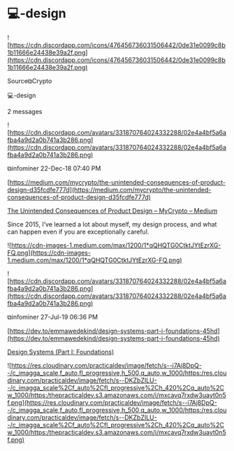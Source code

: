# 💻-design

![https://cdn.discordapp.com/icons/476456736031506442/0de31e0099c8b1b11666e24438e39a2f.png](https://cdn.discordapp.com/icons/476456736031506442/0de31e0099c8b1b11666e24438e39a2f.png)

Source⧉Crypto

💻-design

2 messages

![https://cdn.discordapp.com/avatars/331870764024332288/02e4a4bf5a6afba4a9d2a0b741a3b286.png](https://cdn.discordapp.com/avatars/331870764024332288/02e4a4bf5a6afba4a9d2a0b741a3b286.png)

⧉infominer 22-Dec-18 07:40 PM

[https://medium.com/mycrypto/the-unintended-consequences-of-product-design-d35fcdfe777d](https://medium.com/mycrypto/the-unintended-consequences-of-product-design-d35fcdfe777d)

[The Unintended Consequences of Product Design – MyCrypto – Medium](https://medium.com/mycrypto/the-unintended-consequences-of-product-design-d35fcdfe777d)

Since 2015, I’ve learned a lot about myself, my design process, and what can happen even if you are exceptionally careful.

![https://cdn-images-1.medium.com/max/1200/1*qQHQTG0CtktJYtEzrXG-FQ.png](https://cdn-images-1.medium.com/max/1200/1*qQHQTG0CtktJYtEzrXG-FQ.png)

![https://cdn.discordapp.com/avatars/331870764024332288/02e4a4bf5a6afba4a9d2a0b741a3b286.png](https://cdn.discordapp.com/avatars/331870764024332288/02e4a4bf5a6afba4a9d2a0b741a3b286.png)

⧉infominer 27-Jul-19 06:36 PM

[https://dev.to/emmawedekind/design-systems-part-i-foundations-45hd](https://dev.to/emmawedekind/design-systems-part-i-foundations-45hd)

[Design Systems (Part I: Foundations)](https://dev.to/emmawedekind/design-systems-part-i-foundations-45hd)

![https://res.cloudinary.com/practicaldev/image/fetch/s--i7Aj8DpQ--/c_imagga_scale,f_auto,fl_progressive,h_500,q_auto,w_1000/https:/res.cloudinary.com/practicaldev/image/fetch/s--DKZbZILU--/c_imagga_scale%2Cf_auto%2Cfl_progressive%2Ch_420%2Cq_auto%2Cw_1000/https:/thepracticaldev.s3.amazonaws.com/i/mxcavq7rxdw3uayt0n5f.png](https://res.cloudinary.com/practicaldev/image/fetch/s--i7Aj8DpQ--/c_imagga_scale,f_auto,fl_progressive,h_500,q_auto,w_1000/https:/res.cloudinary.com/practicaldev/image/fetch/s--DKZbZILU--/c_imagga_scale%2Cf_auto%2Cfl_progressive%2Ch_420%2Cq_auto%2Cw_1000/https:/thepracticaldev.s3.amazonaws.com/i/mxcavq7rxdw3uayt0n5f.png)